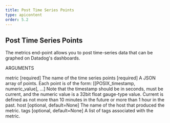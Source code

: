 ```yaml
---
title: Post Time Series Points
type: apicontent
order: 5.2
---
```


## Post Time Series Points
The metrics end-point allows you to post time-series data that can be graphed on Datadog's dashboards.

ARGUMENTS

metric [required]
The name of the time series
points [required]
A JSON array of points. Each point is of the form:
[[POSIX_timestamp, numeric_value], ...]
Note that the timestamp should be in seconds, must be current, and the numeric value is a 32bit float gauge-type value. Current is defined as not more than 10 minutes in the future or more than 1 hour in the past.
host [optional, default=None]
The name of the host that produced the metric.
tags [optional, default=None]
A list of tags associated with the metric.